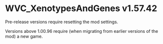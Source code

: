 # WVC_XenotypesAndGenes v1.57.42
 
Pre-release versions require resetting the mod settings.

Versions above 1.00.96 require (when migrating from earlier versions of the mod) a new game.